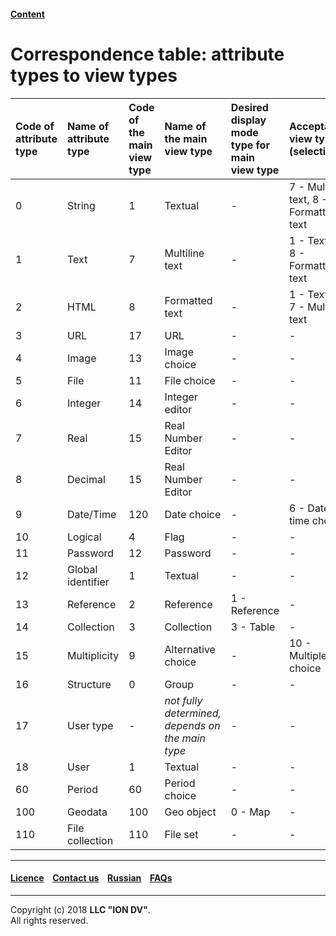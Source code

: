 #### [Content](/docs/en/index.md)

# Correspondence table: attribute types to view types

| Code of attribute type | Name of attribute type  | Code of the main view type | Name of the main view type  | Desired display mode type for main view type | Acceptable view type (selectively)          |
|:------------------|:------------------------------------|:---------------------------------|:------------------------------------------|:----------------------------------------------------------------|:---------------------------------------------------|
| 0                 | String                              | 1                                | Textual                                 | -                                                               | 7 - Multiline text, 8 - Formatted text |
| 1                 | Text                                | 7                                | Multiline text                       | -                                                               | 1 - Textual, 8 - Formatted text           |
| 2                 | HTML                                | 8                                | Formatted text                     | -                                                               | 1 - Textual, 7 - Multiline text              |
| 3                 | URL                                 | 17                               | URL                                       | -                                                               | -                                                  |
| 4                 | Image                               | 13                               | Image choice                         | -                                                               | -                                                  |
| 5                 | File                                | 11                               | File choice                               | -                                                               | -                                                  |
| 6                 | Integer                               | 14                               | Integer editor                      | -                                                               | -                                                  |
| 7                 | Real                      | 15                               | Real Number Editor               | -                                                               | -                                                  |
| 8                 | Decimal                           | 15                               | Real Number Editor               | -                                                               | -                                                  |
| 9                 | Date/Time                          | 120                              | Date choice                                | -                                                               | 6 - Date-time choice                             |
| 10                | Logical                          | 4                                | Flag                                      | -                                                               | -                                                  |
| 11                | Password                              | 12                               | Password                                    | -                                                               | -                                                  |
| 12                | Global identifier            | 1                                | Textual                                 | -                                                               | -                                                  |
| 13                | Reference                              | 2                                | Reference                                    | 1 - Reference                                                      | -                                                  |
| 14                | Collection                           | 3                                | Collection                                 | 3 - Table                                                     | -                                                  |
| 15                | Multiplicity                           | 9                                | Alternative choice                      | -                                                               | 10 - Multiple choice                           |
| 16                | Structure                           | 0                                | Group                                    | -                                                               | -                                                  |
| 17                | User type                | -                                | _not fully determined, depends on the main type_ | -                                                               | -                                                  |
| 18                | User                        | 1                                | Textual                                 | -                                                               | -                                                  |
| 60                | Period                              | 60                               | Period choice                           | -                                                               | -                                                  |
| 100               | Geodata                           | 100                              | Geo object                                 | 0 - Map                                                       | -                                                  |
| 110               | File collection                    | 110                              | File set                              | -                                                               | -                                                  |

--------------------------------------------------------------------------  


 #### [Licence](/LICENSE) &ensp;  [Contact us](https://iondv.ru/index.html) &ensp;  [Russian](/docs/ru/2_system_description/metadata_structure/correspondance_table.md)   &ensp; [FAQs](/faqs.md)   <div><img src="https://mc.iondv.com/watch/local/docs/framework" style="position:absolute; left:-9999px;" height=1 width=1 alt="iondv metrics"></div>       



--------------------------------------------------------------------------  

Copyright (c) 2018 **LLC "ION DV"**.  
All rights reserved. 